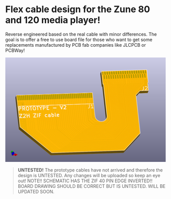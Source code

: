 # Flex cable design for the Zune 80 and 120 media player!

Reverse engineered based on the real cable with minor differences. The goal is to offer a free to use board file for those who want to get some replacements manufactured by PCB fab companies like JLCPCB or PCBWay! 

![alt text](https://github.com/KeithJackal/z2h-zif-flex/blob/main/zune-z2h-hdd-zif-cable.png)


> **UNTESTED!** The prototype cables have not arrived and therefore the design is UNTESTED. Any changes will be uploaded so keep an eye out! 
> NOTE!! SCHEMATIC HAS THE ZIF 40 PIN EDGE INVERTED!! BOARD DRAWING SHOULD BE CORRECT BUT IS UNTESTED. WILL BE UPDATED SOON.
